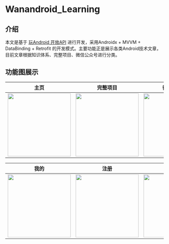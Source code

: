 # Wanandroid_Learning

## 介绍
本文是基于 [玩Android 开放API](https://www.wanandroid.com/blog/show/2) 进行开发，采用Androidx + MVVM + DataBinding + Retrofit 的开发模式。主要功能正是展示各类Android技术文章，目前文章根据知识体系、完整项目、微信公众号进行分类。

## 功能图展示

| 主页  | 完整项目  |  微信公众号  | 知识体系  |
|------------|-------------| -------------| -------------|
|  <img src="https://github.com/JereChen11/Wanandroid_Learning/raw/master/readmeImage/home.png" width="200"> |  <img src="https://github.com/JereChen11/Wanandroid_Learning/raw/master/readmeImage/completeProject.png" width="200"> |  <img src="https://github.com/JereChen11/Wanandroid_Learning/raw/master/readmeImage/wechat.png" width="200"> |  <img src="https://github.com/JereChen11/Wanandroid_Learning/raw/master/readmeImage/knowledgesystem.png" width="200"> |

| 我的  | 注册  | 文章  | 导航栏  | 
|------------|-------------| -------------|-------------|
|  <img src="https://github.com/JereChen11/Wanandroid_Learning/raw/master/readmeImage/me.png" width="200"> |  <img src="https://github.com/JereChen11/Wanandroid_Learning/raw/master/readmeImage/register.png" width="200"> |  <img src="https://github.com/JereChen11/Wanandroid_Learning/raw/master/readmeImage/articleDetail.png" width="200"> |  <img src="https://github.com/JereChen11/Wanandroid_Learning/raw/master/readmeImage/nav.png" width="200"> |
